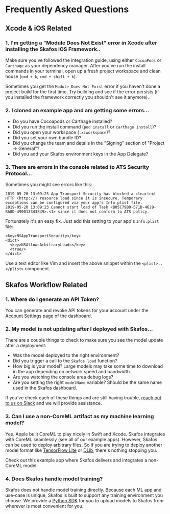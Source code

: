 # Frequently Asked Questions

## Xcode & iOS Related
### **1. I'm getting a "Module Does Not Exist" error in Xcode after installing the Skafos iOS Framework..**
Make sure you've followed the integration guide, using either `CocoaPods` or
`Carthage` as your dependency manager. After you've run the install commands in
your terminal, open up a fresh project workspace and clean house (`cmd + k`, `cmd + shift + k`).

Sometimes you get the `Module Does Not Exist` error if you haven't done a
project build for the first time. Try building and see if the error persists (if you
installed the framework correctly you shouldn't see it anymore).

### **2. I cloned an example app and am getting some errors...**
- Do you have Cocoapods or Carthage installed?
- Did you run the install command (`pod install` or `carthage install`)?
- Did you open your workspace (`.xcworkspace`)?
- Did you set your own bundle ID?
- Did you change the team and details in the "Signing" section of "Project -> General"?
- Did you add your Skafos environment keys in the App Delegate?

### **3. There are errors in the console related to ATS Security Protocol...**
Sometimes you might see errors like this:
```
2019-05-20 13:09:23 App Transport Security has blocked a cleartext HTTP (http://) resource load since it is insecure. Temporary exceptions can be configured via your app's Info.plist file.
2019-05-20 13:09:23 Cannot start load of Task <B05C79B0-571D-4629-BA8D-490013343849>.<1> since it does not conform to ATS policy.
```

Fortunately it's an easy fix. Just add this setting to your app's `Info.plist` file:
```
<key>NSAppTransportSecurity</key>
<dict>
  <key>NSAllowsArbitraryLoads</key>
  <true/>
</dict>
```
Use a text editor like Vim and insert the above snippet within the `<plist>..</plist>` component.


## Skafos Workflow Related
### **1. Where do I generate an API Token?**
You can generate and revoke API tokens for your account under the
[Account Settings](https://dashboard.skafos.ai/settings/account) page of the dashboard.

### **2. My model is not updating after I deployed with Skafos...**
There are a couple things to check to make sure you see the model update after a
deployment:
- Was the model deployed to the right environment?
- Did you trigger a call to the `Skafos.load` function?
- How big is your model? Large models may take some time to download in the app
depending on network speed and bandwidth.
- Are you watching the console area debug logs?
- Are you setting the right `modelName` variable? Should be the same name used in the Skafos dashboard.

If you've check each of these things and are still having trouble, [reach out to
us on Slack](https://skafosai.slack.com/join/shared_invite/enQtNTAxMzEwOTk2NzA5LThjMmMyY2JkNTkwNDQ1YjgyYjFiY2MyMjRkMzYyM2E4MjUxNTJmYmQyODVhZWM2MjQwMjE5ZGM1Y2YwN2M5ODI)
and we will provide assistance.

### **3. Can I use a non-CoreML artifact as my machine learning model?**
Yes. Apple built CoreML to play nicely in Swift and Xcode. Skafos integrates with CoreML seamlessly (see all of our example apps). However, Skafos can be used to deploy arbitrary files. So if you are trying to deploy another model format like
[TensorFlow Lite](https://www.tensorflow.org/lite) or [DLib](http://dlib.net/),
there's nothing stopping you.

Check out this example app where Skafos delivers and integrates a non-CoreML
model.

### **4. Does Skafos handle model training?**
Skafos does not handle model training directly. Because each ML app and use-case is unique, Skafos is built to support any training environment you choose. We provide a [Python SDK](https://sdk.skafos.ai) for you to upload models to Skafos from wherever is most convenient for you.
